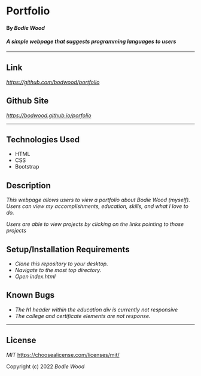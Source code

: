 # Portfolio

#### By _**Bodie Wood**_

#### _A simple webpage that suggests programming languages to users_

---

## Link

_https://github.com/bodwood/portfolio_

## Github Site

_https://bodwood.github.io/porfolio_

---

## Technologies Used

* HTML
* CSS
* Bootstrap

## Description

_This webpage allows users to view a portfolio about Bodie Wood (myself). Users can view my accomplishments, education, skills, and what I love to do._

_Users are able to view projects by clicking on the links pointing to those projects_

## Setup/Installation Requirements

* _Clone this repository to your desktop._
* _Navigate to the most top directory._
* _Open index.html_

## Known Bugs

* _The h1 header within the education div is currently not responsive_
* _The college and certificate elements are not response._

---

## License

_MIT_
https://choosealicense.com/licenses/mit/

Copyright (c) 2022 _Bodie Wood_